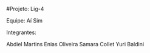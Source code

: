 #Projeto: Lig-4

Equipe: Aí Sim

Integrantes:

Abdiel Martins
Enias Oliveira
Samara Collet
Yuri Baldini
